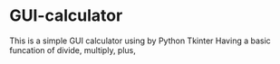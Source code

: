 # GUI-calculator
This is a simple GUI calculator using by Python Tkinter
Having a basic funcation of divide, multiply, plus, 


